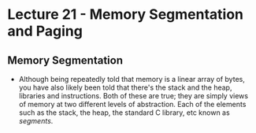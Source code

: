 # Lecture 21 - Memory Segmentation and Paging

## Memory Segmentation

- Although being repeatedly told that memory is a linear array of bytes, you have also
likely been told that there's the stack and the heap, libraries and instructions. Both
of these are true; they are simply views of memory at two different levels of abstraction.
Each of the elements such as the stack, the heap, the standard C library, etc known as
*segments*.

